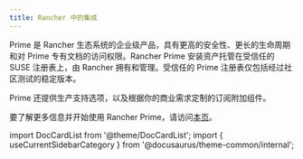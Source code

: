 ```yaml
---
title: Rancher 中的集成
---
```


<head>
  <link rel="canonical" href="https://ranchermanager.docs.rancher.com/zh/integrations-in-rancher"/>
</head>

Prime 是 Rancher 生态系统的企业级产品，具有更高的安全性、更长的生命周期和对 Prime 专有文档的访问权限。Rancher Prime 安装资产托管在受信任的 SUSE 注册表上，由 Rancher 拥有和管理。受信任的 Prime 注册表仅包括经过社区测试的稳定版本。

Prime 还提供生产支持选项，以及根据你的商业需求定制的订阅附加组件。

要了解更多信息并开始使用 Rancher Prime，请访问[本页](https://www.rancher.com/quick-start)。

import DocCardList from '@theme/DocCardList';
import { useCurrentSidebarCategory } from '@docusaurus/theme-common/internal';

<DocCardList items={useCurrentSidebarCategory().items.slice(0,9)} />

